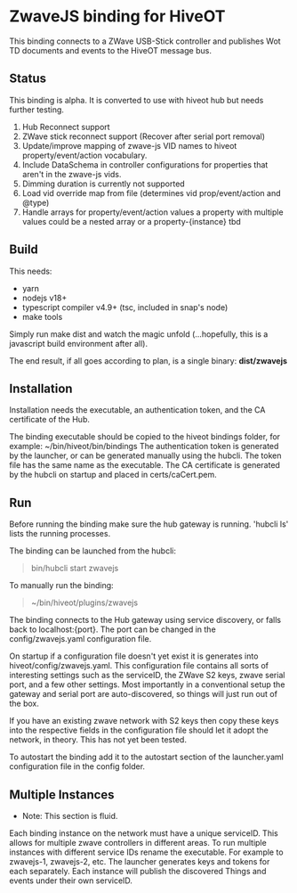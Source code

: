 # ZwaveJS binding for HiveOT

This binding connects to a ZWave USB-Stick controller and publishes Wot TD documents and events to the HiveOT message bus.

## Status

This binding is alpha. It is converted to use with hiveot hub but needs further testing.

1. Hub Reconnect support
1. ZWave stick reconnect support (Recover after serial port removal)
1. Update/improve mapping of zwave-js VID names to hiveot property/event/action vocabulary.
1. Include DataSchema in controller configurations for properties that aren't in the zwave-js vids.
1. Dimming duration is currently not supported
1. Load vid override map from file (determines vid prop/event/action and @type)
2. Handle arrays for property/event/action values
   a property with multiple values could be a nested array or a property-{instance}
   tbd

## Build

This needs:

* yarn
* nodejs v18+
* typescript compiler v4.9+ (tsc, included in snap's node)
* make tools

Simply run make dist and watch the magic unfold (...hopefully, this is a javascript build environment after all).

The end result, if all goes according to plan, is a single binary: **dist/zwavejs**

## Installation

Installation needs the executable, an authentication token, and the CA certificate of the Hub.

The binding executable should be copied to the hiveot bindings folder, for example: ~/bin/hiveot/bin/bindings
The authentication token is generated by the launcher, or can be generated manually using the hubcli. The token file has the same name as the executable.
The CA certificate is generated by the hubcli on startup and placed in certs/caCert.pem.

## Run

Before running the binding make sure the hub gateway is running. 'hubcli ls' lists the running processes.

The binding can be launched from the hubcli:
> bin/hubcli start zwavejs

To manually run the binding:
> ~/bin/hiveot/plugins/zwavejs

The binding connects to the Hub gateway using service discovery, or falls back to localhost:{port}. The port can be changed in the
config/zwavejs.yaml configuration file.

On startup if a configuration file doesn't yet exist it is generates into hiveot/config/zwavejs.yaml.
This configuration file contains all sorts of interesting settings such as the serviceID, the ZWave S2 keys, zwave
serial port, and a few other settings. Most importantly in a conventional setup the gateway and serial port are
auto-discovered, so things will just run out of the box.

If you have an existing zwave network with S2 keys then copy these keys into the respective fields in the configuration
file should let it adopt the network, in theory. This has not yet been tested.

To autostart the binding add it to the autostart section of the launcher.yaml configuration file in the config folder.

## Multiple Instances

* Note: This section is fluid.

Each binding instance on the network must have a unique serviceID. This allows for multiple zwave controllers in
different areas.
To run multiple instances with different service IDs rename the executable. For example to zwavejs-1, zwavejs-2, etc. 
The launcher generates keys and tokens for each separately.
Each instance will publish the discovered Things and events under their own serviceID.

